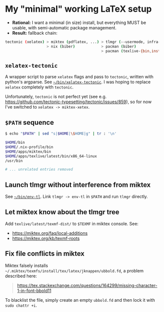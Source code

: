 # My "minimal" working LaTeX setup

- **Rational:** I want a minimal (in size) install, but everything MUST be usable, with semi-automatic package management.
- **Result:** fallback chain:
```bash
tectonic (xelatex) > miktex (pdflatex, ...) > tlmgr (--usermode, infra-only)
                   > nix (biber)            > pacman (biber)
                                            > pacman (texlive-{bin,installer})
```

## `xelatex-tectonic`

A wrapper script to parse `xelatex` flags and pass to `tectonic`, written with python's argparse. See [`~/bin/xelatex-tectonic`](https://github.com/bryango/cheznous/blob/-/bin/xelatex-tectonic). I was hoping to replace `xelatex` completely with `tectonic`. 

Unfortunately, `tectonic` is not perfect yet (see e.g. https://github.com/tectonic-typesetting/tectonic/issues/859), so for now I've switched to `xelatex -> miktex-xetex`. 

## `$PATH` sequence

```bash
$ echo "$PATH" | sed "s|$HOME|\$HOME|g" | tr : '\n'

$HOME/bin
$HOME/.nix-profile/bin
$HOME/apps/miktex/bin
$HOME/apps/texlive/latest/bin/x86_64-linux
/usr/bin

# ... unrelated entries removed
```

## Launch tlmgr without interference from miktex

See [`~/bin/env-tl`](https://github.com/bryango/cheznous/blob/-/bin/env-tl). Link `tlmgr -> env-tl` in `$PATH` and run `tlmgr` directly.

## Let miktex know about the tlmgr tree

Add `texlive/latest/texmf-dist/` to `$TEXMF` in miktex console. See:
- https://miktex.org/faq/local-additions
- https://miktex.org/kb/texmf-roots

## Fix file conflicts in miktex

Miktex falsely installs `~/.miktex/texmfs/install/tex/latex/jknappen/ubbold.fd`, a problem described here:
> https://tex.stackexchange.com/questions/164299/missing-character-1-in-font-bbold11

To blacklist the file, simply create an empty `ubbold.fd` and then lock it with `sudo chattr +i`. 
